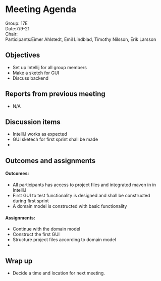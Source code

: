 # Meeting Agenda

Group: 17E
\
Date:7/9-21
\
Chair:
\
Participants:Eimer Ahlstedt, Emil Lindblad, Timothy Nilsson, Erik Larsson



## Objectives

- Set up Intellij for all group members
- Make a sketch  for GUI
- Discuss backend


## Reports from previous meeting

- N/A


## Discussion items

- IntelliJ works as expected
- GUI sketech for first sprint shall be made
- 


## Outcomes and assignments

#### Outcomes:

- All participants has access to project files and integrated maven in in IntelliJ
- First GUI to test functionality is designed and shall be constructed during first sprint
- A domain model is constructed with basic functionality

#### Assignments:

- Continue with the domain model
- Construct the first GUI
- Structure project files according to domain model
- 
## Wrap up

- Decide a time and location for next meeting.
